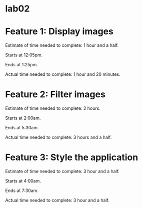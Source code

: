 # lab02

# Feature 1: Display images

Estimate of time needed to complete: 1 hour and a half.

Starts at 12:05pm.

Ends at 1:25pm.

Actual time needed to complete: 1 hour and 20 minutes.

# Feature 2: Filter images

Estimate of time needed to complete: 2 hours.

Starts at 2:00am.

Ends at 5:30am.

Actual time needed to complete: 3 hours and a half.

# Feature 3: Style the application

Estimate of time needed to complete: 3 hour and a half.

Starts at 4:00am.

Ends at 7:30am.

Actual time needed to complete: 3 hour and a half.

